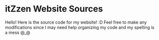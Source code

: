 # itZzen Website Sources
Hello! Here is the source code for my website! :D
Feel free to make any modifications since I may need help organizing my code and my spelling is a mess @_@
